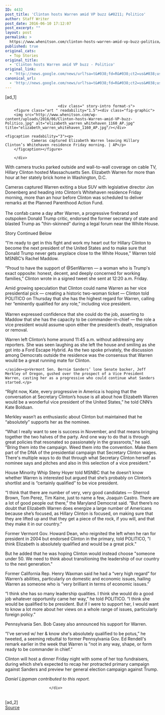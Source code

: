 ```yaml
---
ID: 4432
post_title: 'Clinton hosts Warren amid VP buzz &#8211; Politico'
author: Staff Writer
post_date: 2016-06-10 17:12:07
post_excerpt: ""
layout: post
permalink: >
  https://www.whenitson.com/clinton-hosts-warren-amid-vp-buzz-politico/
published: true
original_cats:
  - Top Stories
original_title:
  - 'Clinton hosts Warren amid VP buzz - Politico'
original_link:
  - 'http://news.google.com/news/url?sa=t&#038;fd=R&#038;ct2=us&#038;usg=AFQjCNGmD1iwZO15RfmbxMNtY5_x-Jn49Q&#038;clid=c3a7d30bb8a4878e06b80cf16b898331&#038;cid=52779129199048&#038;ei=5fRaV-itHYGzwQGI4JTQBA&#038;url=http://www.politico.com/story/2016/06/elizabeth-warren-meets-with-clinton-224177'
canonical_url:
  - 'http://news.google.com/news/url?sa=t&#038;fd=R&#038;ct2=us&#038;usg=AFQjCNGmD1iwZO15RfmbxMNtY5_x-Jn49Q&#038;clid=c3a7d30bb8a4878e06b80cf16b898331&#038;cid=52779129199048&#038;ei=5fRaV-itHYGzwQGI4JTQBA&#038;url=http://www.politico.com/story/2016/06/elizabeth-warren-meets-with-clinton-224177'
---
```

 [ad_1]
<br><div readability="145.32933828494">
                            
                            <div class=" story-intro format-s">
        <figure class="art " readability="1.5"><div class="fig-graphic">
        <img src="http://www.whenitson.com/wp-content/uploads/2016/06/Clinton-hosts-Warren-amid-VP-buzz-Politico.jpg" alt="elizabeth_warren_whitehaven_1160_AP.jpg" title="elizabeth_warren_whitehaven_1160_AP.jpg"/></div>

    <figcaption readability="3"><p>
                Cameras captured Elizabeth Warren leaving Hillary Clinton’s Whitehaven residence Friday morning. | AP</p>
        </figcaption></figure>

        </div>
<p>With camera trucks parked outside and wall-to-wall coverage on cable TV, Hillary Clinton hosted Massachusetts Sen. Elizabeth Warren for more than hour at her stately brick home in Washington, D.C.</p> 
<p>Cameras captured Warren exiting a blue SUV with legislative director Jon Donenberg and heading into Clinton’s Whitehaven residence Friday morning, more than an hour before Clinton was scheduled to deliver remarks at the Planned Parenthood Action Fund.<br/><b> </b><br/>The confab came a day after Warren, a progressive firebrand and outspoken Donald Trump critic, endorsed the former secretary of state and blasted Trump as "thin-skinned" during a legal forum near the White House.</p><p class="story-continued">Story Continued Below</p>

 <p>“I'm ready to get in this fight and work my heart out for Hillary Clinton to become the next president of the United States and to make sure that Donald Trump never gets anyplace close to the White House,” Warren told MSNBC’s Rachel Maddow.</p>
<p>“Proud to have the support of @SenWarren — a woman who is Trump's exact opposite: honest, decent, and deeply concerned for working families,” Clinton wrote in a signed tweet she sent at 12:20 a.m. Friday.</p>
<p>Amid growing speculation that Clinton could name Warren as her vice presidential pick — creating a historic two-woman ticket — Clinton told POLITICO on Thursday that she has the highest regard for Warren, calling her “eminently qualified for any role,” including vice president.<br/><b> </b><br/>Warren expressed confidence that she could do the job, asserting to Maddow that she has the capacity to be commander-in-chief — the role a vice president would assume upon either the president’s death, resignation or removal.</p>
<p>Warren left Clinton’s home around 11:45 a.m. without addressing any reporters. She was seen laughing as she left the house and smiling as she got into a Ford Escape Hybrid. As the two spoke privately, the discussion among Democrats outside the residence was the consensus that Warren would be a great running mate for Clinton.</p><aside class="story-related ">

    </aside><p>Vermont Sen. Bernie Sanders’ lone Senate backer, Jeff Merkley of Oregon, gushed over the prospect of a Vice President Warren, casting her as a progressive who could continue what Sanders started.</p>
<p>“Right now, Kate, every progressive in America is hoping that the conversation at Secretary Clinton’s house is all about how Elizabeth Warren would be a wonderful vice president of the United States,” he told CNN’s Kate Bolduan. </p>
<p>Merkley wasn’t as enthusiastic about Clinton but maintained that he “absolutely” supports her as the nominee.</p>
<p>“What I really want to see is success in November, and that means bringing together the two halves of the party. And one way to do that is through great policies that resonated so passionately in the grassroots,” he said. “Bring them into the campaign. Weed them into the convention. Make them part of the DNA of the presidential campaign that Secretary Clinton wages. There's multiple ways to do that through what Secretary Clinton herself as nominee says and pitches and also in this selection of a vice president.” </p>
<p>House Minority Whip Steny Hoyer told MSNBC that he doesn’t know whether Warren is interested but argued that she’s probably on Clinton’s shortlist and is “certainly qualified” to be vice president.</p>
<p>“I think that there are number of very, very good candidates — Sherrod Brown, Tom Perez, Tim Kaine, just to name a few, Joaquin Castro. There are a lot of good people out there,” the Maryland Democrat said. “But there’s no doubt that Elizabeth Warren does energize a large number of Americans because she’s focused, as Hillary Clinton is focused, on making sure that they are lifted up and that they get a piece of the rock, if you will, and that they make it in our country.”</p>
<p>Former Vermont Gov. Howard Dean, who reignited the left when he ran for president in 2004 but endorsed Clinton in the primary, told POLITICO, "I think Elizabeth is absolutely qualified and would be a great pick." </p>
<p>But he added that he was hoping Clinton would instead choose "someone under 50. We need to think about transitioning the leadership of our country to the next generation."</p>
<p>Former California Rep. Henry Waxman said he had a “very high regard” for Warren’s abilities, particularly on domestic and economic issues, hailing Warren as someone who is “very brilliant in terms of economic issues.”</p>
<p>“I think she has so many leadership qualities. I think she would do a good job whatever opportunity came her way,” he told POLITICO. “I think she would be qualified to be president. But if I were to support her, I would want to know a lot more about her views on a whole range of issues, particularly foreign policy.”</p>
<p>Pennsylvania Sen. Bob Casey also announced his support for Warren.</p>
<p>“I've served w/ her &amp; know she's absolutely qualified to be potus,” he tweeted, a seeming rebuttal to former Pennsylvania Gov. Ed Rendell's remark earlier in the week that Warren is "not in any way, shape, or form ready to be commander in chief.”</p>
<p>Clinton will host a dinner Friday night with some of her top fundraisers, during which she’s expected to recap her protracted primary campaign against Sanders and preview her general election campaign against Trump.</p>
<p><i>Daniel Lippman contributed to this report.</i></p>



                            
                        </div>
<br>[ad_2]
<br><a href="http://news.google.com/news/url?sa=t&#038;fd=R&#038;ct2=us&#038;usg=AFQjCNGmD1iwZO15RfmbxMNtY5_x-Jn49Q&#038;clid=c3a7d30bb8a4878e06b80cf16b898331&#038;cid=52779129199048&#038;ei=5fRaV-itHYGzwQGI4JTQBA&#038;url=http://www.politico.com/story/2016/06/elizabeth-warren-meets-with-clinton-224177">Source </a>